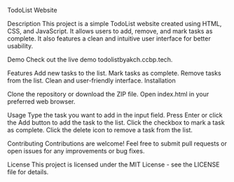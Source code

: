 TodoList Website

Description
This project is a simple TodoList website created using HTML, CSS, and JavaScript. It allows users to add, remove, and mark tasks as complete. It also features a clean and intuitive user interface for better usability.

Demo
Check out the live demo todolistbyakch.ccbp.tech.

Features
Add new tasks to the list.
Mark tasks as complete.
Remove tasks from the list.
Clean and user-friendly interface.
Installation

Clone the repository or download the ZIP file.
Open index.html in your preferred web browser.

Usage
Type the task you want to add in the input field.
Press Enter or click the Add button to add the task to the list.
Click the checkbox to mark a task as complete.
Click the delete icon to remove a task from the list.

Contributing
Contributions are welcome! Feel free to submit pull requests or open issues for any improvements or bug fixes.

License
This project is licensed under the MIT License - see the LICENSE file for details.
